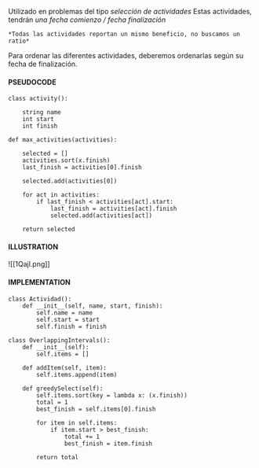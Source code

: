 Utilizado en problemas del tipo *selección de actividades*
Estas actividades, tendrán *una fecha comienzo / fecha finalización*

```ad-warning
*Todas las actividades reportan un mismo beneficio, no buscamos un ratio*
```

Para ordenar las diferentes actividades, deberemos ordenarlas según su fecha de finalización.

#### PSEUDOCODE

```pseudocode
class activity():
	
	string name
	int start
	int finish

def max_activities(activities):
	
	selected = []
	activities.sort(x.finish)
	last_finish = activities[0].finish
	
	selected.add(activities[0])
	
	for act in activities:
		if last_finish < activities[act].start:
			last_finish = activities[act].finish
			selected.add(activities[act])
	
	return selected
```

#### ILLUSTRATION
![[1Qajl.png]]

#### IMPLEMENTATION

```python3
class Actividad():
    def __init__(self, name, start, finish):
        self.name = name
        self.start = start
        self.finish = finish

class OverlappingIntervals():
    def __init__(self):
        self.items = []
    
    def addItem(self, item):
        self.items.append(item)
    
    def greedySelect(self):
        self.items.sort(key = lambda x: (x.finish))
        total = 1
        best_finish = self.items[0].finish
        
        for item in self.items:
            if item.start > best_finish:
                total += 1
                best_finish = item.finish
        
        return total
```